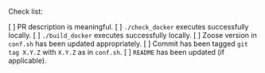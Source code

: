 Check list:

[ ] PR description is meaningful.
[ ] `./check_docker` executes successfully locally.
[ ] `./build_docker` executes successfully locally.
[ ] Zoose version in `conf.sh` has been updated appropriately.
[ ] Commit has been tagged `git tag X.Y.Z` with `X.Y.Z` as in `conf.sh`.
[ ] `README` has been updated (if applicable).
